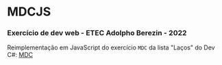 # MDCJS
### Exercício de dev web - ETEC Adolpho Berezin - 2022
Reimplementação em JavaScript do exercício `MDC` da lista "Laços" do Dev C#: [MDC](https://github.com/ermogenes/aulas-programacao-csharp/blob/master/exercises/lacos.md#exerc%C3%ADcio-mdc)
